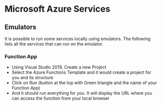 # Microsoft Azure Services

## Emulators

<p>It is possible to run some services locally using emulators. The following lists all the services that can run on the emulator.<p>


### Function App

* Using Visual Studio 2019, Create a new Project
* Select the Azure Functions Template and it would create a project for you and its structure
* Click on Run (button at the top with Green triangle and the name of your Function App)
* And it should run everything for you. It will display the URL where you can access the function from your local browser